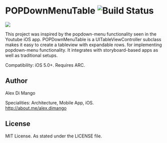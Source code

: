 # POPDownMenuTable ![Build Status](http://www.whardoo.com/images/popmenu.png)

[![](http://www.whardoo.com/images/popmenu-thumb.png)](http://www.whardoo.com/images/popmenu.png)

This project was inspired by the popdown-menu functionality seen in the Youtube iOS app. POPDownMenuTable is a UITableViewController subclass makes it easy to create a tableview with expandable rows. for implementing popdown-menu functionality. It integrates with storyboard-based apps as well as traditional setups.


Compatibility: iOS 5.0+. Requires ARC.

## Author

Alex Di Mango

Specialities: Architecture, Mobile App, iOS.<br />
http://about.me/alex.dimango

## License

MIT License. As stated under the LICENSE file.
